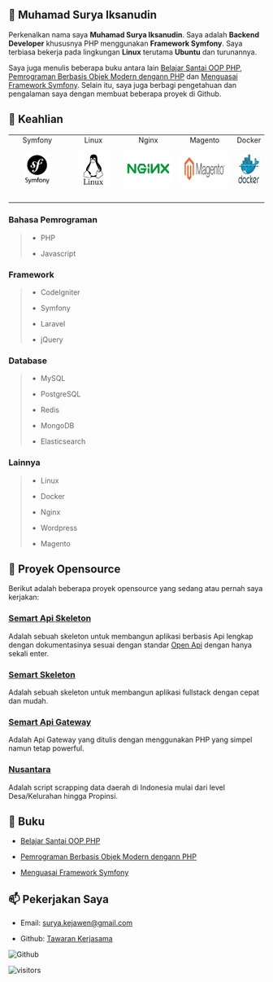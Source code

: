 ## 🧔 Muhamad Surya Iksanudin

Perkenalkan nama saya **Muhamad Surya Iksanudin**. Saya adalah **Backend Developer** khususnya PHP menggunakan **Framework Symfony**. Saya terbiasa bekerja pada lingkungan **Linux** terutama **Ubuntu** dan turunannya.

Saya juga menulis beberapa buku antara lain [Belajar Santai OOP PHP](https://play.google.com/store/books/details/Muhamad_Surya_Iksanudin_Belajar_Santai_OOP_PHP), [Pemrograman Berbasis Objek Modern dengann PHP](https://play.google.com/store/books/details/Muhamad_Surya_Iksanudin_Pemrograman_Berbasis_Objek) dan [Menguasai Framework Symfony](https://play.google.com/store/books/details/Muhamad_Surya_Iksanudin_Menguasai_Framework_Symfon). Selain itu, saya juga berbagi pengetahuan dan pengalaman saya dengan membuat beberapa proyek di Github.

## 🤖 Keahlian

<table>
  <tbody>
    <tr valign="top">
      <td width="25%" align="center" style="padding-bottom: 30px">
        <span>Symfony</span><br><br> 
        <img height="64px" src="assets/symfony.png">
      </td>
      <td width="25%" align="center">
        <span>Linux</span><br><br> 
        <img height="64px" src="assets/linux.png">
      </td>
      <td width="25%" align="center">
        <span>Nginx</span><br><br> 
        <img height="64px" src="assets/nginx.png">
      </td>
      <td width="25%" align="center">
        <span>Magento</span><br><br> 
        <img height="64px" src="assets/magento.png">
      </td>
      <td width="25%" align="center">
        <span>Docker</span><br><br> 
        <img height="64px" src="assets/docker.png">
      </td>
    </tr>
  </tbody>
</table>

### Bahasa Pemrograman

>
> * PHP
>
> * Javascript
>

### Framework

>
> * CodeIgniter
>
> * Symfony
>
> * Laravel
>
> * jQuery
>

### Database

>
> * MySQL
>
> * PostgreSQL
>
> * Redis
>
> * MongoDB
>
> * Elasticsearch
>

### Lainnya

>
> * Linux
>
> * Docker
>
> * Nginx
>
> * Wordpress
>
> * Magento
>

## 👷 Proyek Opensource

Berikut adalah beberapa proyek opensource yang sedang atau pernah saya kerjakan:

### [Semart Api Skeleton](https://github.com/KejawenLab/SemartApiSkeleton)

Adalah sebuah skeleton untuk membangun aplikasi berbasis Api lengkap dengan dokumentasinya sesuai dengan standar [Open Api](https://swagger.io/specification) dengan hanya sekali enter.

### [Semart Skeleton](https://github.com/KejawenLab/SemartSkeleton)

Adalah sebuah skeleton untuk membangun aplikasi fullstack dengan cepat dan mudah.

### [Semart Api Gateway](https://github.com/KejawenLab/SemartApiGateway)

Adalah Api Gateway yang ditulis dengan menggunakan PHP yang simpel namun tetap powerful.

### [Nusantara](https://github.com/KejawenLab/Nusantara)

Adalah script scrapping data daerah di Indonesia mulai dari level Desa/Kelurahan hingga Propinsi.

## 📝 Buku

- [Belajar Santai OOP PHP](https://play.google.com/store/books/details/Muhamad_Surya_Iksanudin_Belajar_Santai_OOP_PHP)

- [Pemrograman Berbasis Objek Modern dengann PHP](https://play.google.com/store/books/details/Muhamad_Surya_Iksanudin_Pemrograman_Berbasis_Objek)

- [Menguasai Framework Symfony](https://play.google.com/store/books/details/Muhamad_Surya_Iksanudin_Menguasai_Framework_Symfon)

## 📫 Pekerjakan Saya

- Email: [surya.kejawen@gmail.com](mailto:surya.kejawen@gmail.com)

- Github: [Tawaran Kerjasama](https://github.com/ad3n/ad3n/issues/new)

![Github](https://github-readme-stats.vercel.app/api?username=ad3n&hide=["issues"]&show_icons=true)

![visitors](https://visitor-badge.glitch.me/badge?page_id=ad3n.ad3n)

